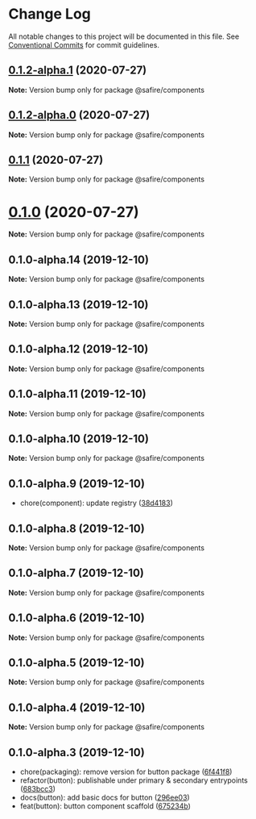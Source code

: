 # Change Log

All notable changes to this project will be documented in this file.
See [Conventional Commits](https://conventionalcommits.org) for commit guidelines.

## [0.1.2-alpha.1](https://github.com/rewathkafley/lerna-playground/compare/v0.1.1...v0.1.2-alpha.1) (2020-07-27)

**Note:** Version bump only for package @safire/components





## [0.1.2-alpha.0](https://github.com/rewathkafley/lerna-playground/compare/v0.1.1...v0.1.2-alpha.0) (2020-07-27)

**Note:** Version bump only for package @safire/components





## [0.1.1](https://github.com/rewathkafley/lerna-playground/compare/v0.1.0...v0.1.1) (2020-07-27)

**Note:** Version bump only for package @safire/components





# [0.1.0](https://github.com/rewathkafley/lerna-playground/compare/v0.1.0-alpha.14...v0.1.0) (2020-07-27)

**Note:** Version bump only for package @safire/components





## 0.1.0-alpha.14 (2019-12-10)

**Note:** Version bump only for package @safire/components





## 0.1.0-alpha.13 (2019-12-10)

**Note:** Version bump only for package @safire/components





## 0.1.0-alpha.12 (2019-12-10)

**Note:** Version bump only for package @safire/components





## 0.1.0-alpha.11 (2019-12-10)

**Note:** Version bump only for package @safire/components





## 0.1.0-alpha.10 (2019-12-10)

**Note:** Version bump only for package @safire/components





## 0.1.0-alpha.9 (2019-12-10)

* chore(component): update registry ([38d4183](https://github.com/rewathkafley/lerna-playground/commit/38d4183))





## 0.1.0-alpha.8 (2019-12-10)

**Note:** Version bump only for package @safire/components





## 0.1.0-alpha.7 (2019-12-10)

**Note:** Version bump only for package @safire/components





## 0.1.0-alpha.6 (2019-12-10)

**Note:** Version bump only for package @safire/components





## 0.1.0-alpha.5 (2019-12-10)

**Note:** Version bump only for package @safire/components





## 0.1.0-alpha.4 (2019-12-10)

**Note:** Version bump only for package @safire/components





## 0.1.0-alpha.3 (2019-12-10)

* chore(packaging): remove version for button package ([6f441f8](https://github.com/rewathkafley/lerna-playground/commit/6f441f8))
* refactor(button): publishable under primary & secondary entrypoints ([683bcc3](https://github.com/rewathkafley/lerna-playground/commit/683bcc3))
* docs(button): add basic docs for button ([296ee03](https://github.com/rewathkafley/lerna-playground/commit/296ee03))
* feat(button): button component scaffold ([675234b](https://github.com/rewathkafley/lerna-playground/commit/675234b))
